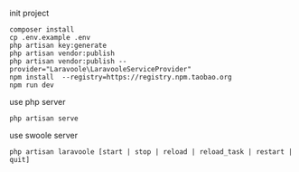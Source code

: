 init project 
```
composer install
cp .env.example .env
php artisan key:generate
php artisan vendor:publish
php artisan vendor:publish --provider="Laravoole\LaravooleServiceProvider"
npm install  --registry=https://registry.npm.taobao.org
npm run dev

```

use php server
```
php artisan serve
```

use swoole server

```
php artisan laravoole [start | stop | reload | reload_task | restart | quit]
```

